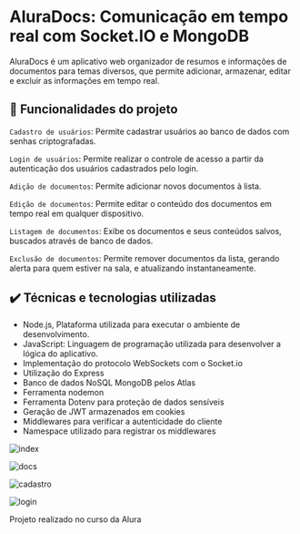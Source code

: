 # AluraDocs: Comunicação em tempo real com Socket.IO e MongoDB



AluraDocs é um aplicativo web organizador de resumos e informações de documentos para temas diversos, que permite adicionar, armazenar, editar e excluir as informações em tempo real.

## 🔨 Funcionalidades do projeto

`Cadastro de usuários`: Permite cadastrar usuários ao banco de dados com senhas criptografadas.

`Login de usuários`: Permite realizar o controle de acesso a partir da autenticação dos usuários cadastrados pelo login. 

`Adição de documentos`: Permite adicionar novos documentos à lista.

`Edição de documentos`: Permite editar o conteúdo dos documentos em tempo real em qualquer dispositivo.

`Listagem de documentos`: Exibe os documentos e seus conteúdos salvos, buscados através de banco de dados.

`Exclusão de documentos`: Permite remover documentos da lista, gerando alerta para quem estiver na sala, e atualizando instantaneamente.


## ✔️ Técnicas e tecnologias utilizadas

* Node.js, Plataforma utilizada para executar o ambiente de desenvolvimento.
* JavaScript: Linguagem de programação utilizada para desenvolver a lógica do aplicativo.
* Implementação do protocolo WebSockets com o Socket.io
* Utilização do Express
* Banco de dados NoSQL MongoDB pelos Atlas
* Ferramenta nodemon
* Ferramenta Dotenv para proteção de dados sensíveis
* Geração de JWT armazenados em cookies
* Middlewares para verificar a autenticidade do cliente
* Namespace utilizado para registrar os middlewares
  
![index](https://github.com/user-attachments/assets/45234b7f-57f2-448f-9039-431e1200f5bd)

![docs](https://github.com/user-attachments/assets/cb0a9bac-4650-43fa-8b82-51e79e3f6812)

![cadastro](https://github.com/user-attachments/assets/a83286ea-df1f-4a42-945f-06331bff8449)

![login](https://github.com/user-attachments/assets/6f79d558-a436-4977-af73-681d5b546619)



Projeto realizado no curso da Alura
